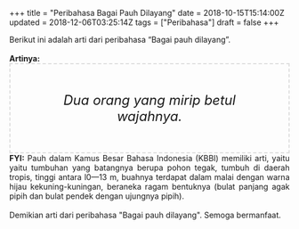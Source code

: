 +++
title = "Peribahasa Bagai Pauh Dilayang"
date = 2018-10-15T15:14:00Z
updated = 2018-12-06T03:25:14Z
tags = ["Peribahasa"]
draft = false
+++

<div dir="ltr" style="text-align: left;" trbidi="on"><div style="text-align: justify;">Berikut ini adalah arti dari peribahasa “Bagai pauh dilayang”.</div><br /><div style="text-align: justify;"><b>Artinya:</b></div><div style="border: 2px dashed #ddd; font-size: 24px; height: auto; margin: 0 auto; padding: 50px; text-align: center; width: auto;"><i>Dua orang yang mirip betul wajahnya.</i></div><div style="text-align: justify;"><b>FYI:</b> Pauh dalam Kamus Besar Bahasa Indonesia (KBBI) memiliki arti, yaitu yaitu tumbuhan yang batangnya berupa pohon tegak, tumbuh di daerah tropis, tinggi antara l0—13 m, buahnya terdapat dalam malai dengan warna hijau kekuning-kuningan, beraneka ragam bentuknya (bulat panjang agak pipih dan bulat pendek dengan ujungnya pipih).</div><div style="text-align: justify;"><br /></div><div style="text-align: justify;">Demikian arti dari peribahasa "Bagai pauh dilayang". Semoga bermanfaat.</div></div>
